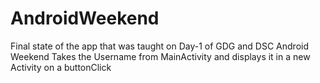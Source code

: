 # AndroidWeekend
Final state of the app that was taught on Day-1 of GDG and DSC Android Weekend
Takes the Username from MainActivity and displays it in a new Activity on a buttonClick
